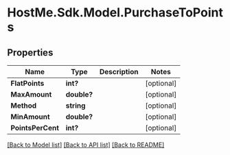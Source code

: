 # HostMe.Sdk.Model.PurchaseToPoints
## Properties

Name | Type | Description | Notes
------------ | ------------- | ------------- | -------------
**FlatPoints** | **int?** |  | [optional] 
**MaxAmount** | **double?** |  | [optional] 
**Method** | **string** |  | [optional] 
**MinAmount** | **double?** |  | [optional] 
**PointsPerCent** | **int?** |  | [optional] 

[[Back to Model list]](../README.md#documentation-for-models) [[Back to API list]](../README.md#documentation-for-api-endpoints) [[Back to README]](../README.md)

